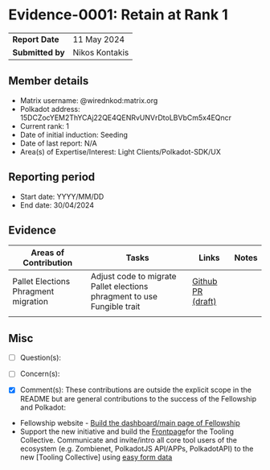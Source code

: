 # Evidence-0001: Retain at Rank 1

|                 |                                                                         |
| --------------- | ----------------------------------------------------------------------- |
| **Report Date** | 11 May 2024                                                             |
| **Submitted by**| Nikos Kontakis                                                          |

## Member details

- Matrix username: @wirednkod:matrix.org
- Polkadot address: 15DCZocYEM2ThYCAj22QE4QENRvUNVrDtoLBVbCm5x4EQncr
- Current rank: 1
- Date of initial induction: Seeding
- Date of last report: N/A
- Area(s) of Expertise/Interest: Light Clients/Polkadot-SDK/UX


## Reporting period

- Start date: YYYY/MM/DD
- End date: 30/04/2024


## Evidence

|  Areas of Contribution | Tasks  | Links   |Notes   |
|---|---|---|---|
|Pallet Elections Phragment migration | Adjust code to migrate Pallet elections phragment to use Fungible trait  | [Github PR (draft)](https://github.com/paritytech/polkadot-sdk/pull/2011) |   |
|   |   |   |   |


## Misc

- [ ] Question(s): 

- [ ] Concern(s): 

- [x] Comment(s): These contributions are outside the explicit scope in the README but are general
  contributions to the success of the Fellowship and Polkadot:
- Fellowship website - [Build the dashboard/main page of Fellowship](https://github.com/polkadot-fellows/dashboard/pulls?q=is%3Apr+sort%3Aupdated-desc+is%3Amerged+author%3Awirednkod)
- Support the new initiative and build the [Frontpage](https://github.com/polkadot-tooling-collective/frontpage)for the Tooling Collective. Communicate and invite/intro all core tool users of the ecosystem (e.g. Zombienet, PolkadotJS API/APPs, PolkadotAPI) to the new [Tooling Collective] using [easy form data](https://polkadot-tooling-collective.github.io/frontpage/#/join_form)

